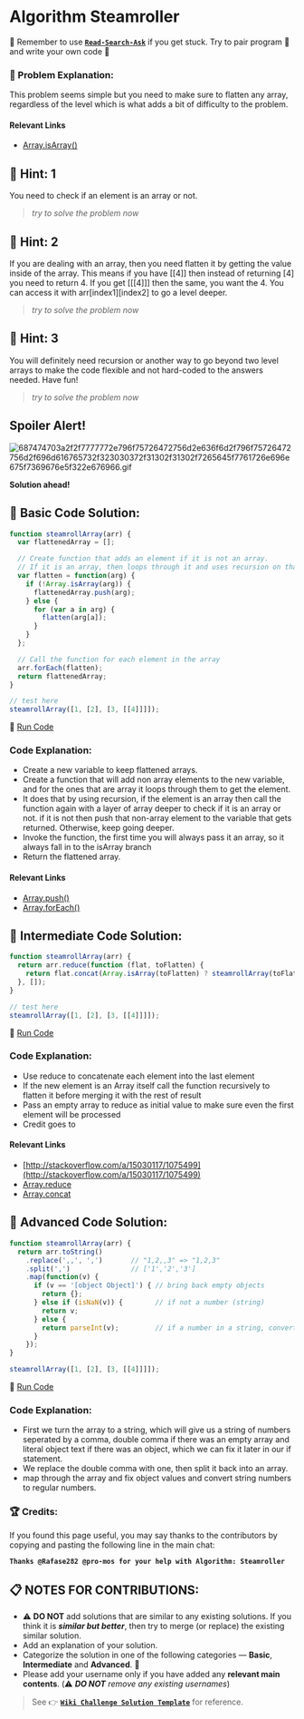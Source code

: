# Algorithm Steamroller

:triangular_flag_on_post: Remember to use [**`Read-Search-Ask`**](FreeCodeCamp-Get-Help) if you get stuck. Try to pair program :busts_in_silhouette: and write your own code :pencil:

### :checkered_flag: Problem Explanation:

This problem seems simple but you need to make sure to flatten any array, regardless of the level which is what adds a bit of difficulty to the problem.

#### Relevant Links

- [Array.isArray()](JS-Array-IsArray)

## :speech_balloon: Hint: 1

You need to check if an element is an array or not.

> _try to solve the problem now_

## :speech_balloon: Hint: 2

If you are dealing with an array, then you need flatten it by getting the value inside of the array. This means if you have [[4]] then instead of returning [4] you need to return 4\. If you get [[[4]]] then the same, you want the 4\. You can access it with arr[index1][index2] to go a level deeper.

> _try to solve the problem now_

## :speech_balloon: Hint: 3

You will definitely need recursion or another way to go beyond two level arrays to make the code flexible and not hard-coded to the answers needed. Have fun!

> _try to solve the problem now_

## Spoiler Alert!

![687474703a2f2f7777772e796f75726472756d2e636f6d2f796f75726472756d2f696d616765732f323030372f31302f31302f7265645f7761726e696e675f7369676e5f322e676966.gif](https://files.gitter.im/FreeCodeCamp/Wiki/nlOm/thumb/687474703a2f2f7777772e796f75726472756d2e636f6d2f796f75726472756d2f696d616765732f323030372f31302f31302f7265645f7761726e696e675f7369676e5f322e676966.gif)

**Solution ahead!**

## :beginner: Basic Code Solution:

```javascript
function steamrollArray(arr) {
  var flattenedArray = [];

  // Create function that adds an element if it is not an array.
  // If it is an array, then loops through it and uses recursion on that array.
  var flatten = function(arg) {
    if (!Array.isArray(arg)) {
      flattenedArray.push(arg);
    } else {
      for (var a in arg) {
        flatten(arg[a]);
      }
    }
  };

  // Call the function for each element in the array
  arr.forEach(flatten);
  return flattenedArray;
}

// test here
steamrollArray([1, [2], [3, [[4]]]]);
```

:rocket: [Run Code](https://repl.it/CLnh/0)

### Code Explanation:

- Create a new variable to keep flattened arrays.
- Create a function that will add non array elements to the new variable, and for the ones that are array it loops through them to get the element.
- It does that by using recursion, if the element is an array then call the function again with a layer of array deeper to check if it is an array or not. if it is not then push that non-array element to the variable that gets returned. Otherwise, keep going deeper.
- Invoke the function, the first time you will always pass it an array, so it always fall in to the isArray branch
- Return the flattened array.

#### Relevant Links

- [Array.push()](JS-Array-Prototype-Push)
- [Array.forEach()](JS-Array-Prototype-ForEach)

## :sunflower: Intermediate Code Solution:

```javascript
function steamrollArray(arr) {
  return arr.reduce(function (flat, toFlatten) {
    return flat.concat(Array.isArray(toFlatten) ? steamrollArray(toFlatten) : toFlatten);
  }, []);
}

// test here
steamrollArray([1, [2], [3, [[4]]]]);
```

:rocket: [Run Code](https://repl.it/CLni/0)

### Code Explanation:

- Use reduce to concatenate each element into the last element
- If the new element is an Array itself call the function recursively to flatten it before merging it with the rest of result
- Pass an empty array to reduce as initial value to make sure even the first element will be processed
- Credit goes to 

#### Relevant Links

- [http://stackoverflow.com/a/15030117/1075499](http://stackoverflow.com/a/15030117/1075499)
- [Array.reduce](JS-Array-Prototype-Reduce)
- [Array.concat](JS-Array-Prototype-Concat)

## :rotating_light: Advanced Code Solution:

```javascript
function steamrollArray(arr) {
  return arr.toString()
    .replace(',,', ',')       // "1,2,,3" => "1,2,3"
    .split(',')               // ['1','2','3']
    .map(function(v) {
      if (v == '[object Object]') { // bring back empty objects
        return {};
      } else if (isNaN(v)) {        // if not a number (string)
        return v;
      } else {
        return parseInt(v);         // if a number in a string, convert it
      }
    });
}

steamrollArray([1, [2], [3, [[4]]]]);
```

:rocket: [Run Code](https://repl.it/CpDy/4)

### Code Explanation:

- First we turn the array to a string, which will give us a string of numbers seperated by a comma, double comma if there was an empty array and literal object text if there was an object, which we can fix it later in our if statement.
- We replace the double comma with one, then split it back into an array.
- map through the array and fix object values and convert string numbers to regular numbers.

### :trophy: Credits:

If you found this page useful, you may say thanks to the contributors by copying and pasting the following line in the main chat:

**`Thanks @Rafase282 @pro-mos for your help with Algorithm: Steamroller`**

## :clipboard: NOTES FOR CONTRIBUTIONS:

- :warning: **DO NOT** add solutions that are similar to any existing solutions. If you think it is **_similar but better_**, then try to merge (or replace) the existing similar solution.
- Add an explanation of your solution.
- Categorize the solution in one of the following categories &mdash; **Basic**, **Intermediate** and **Advanced**. :traffic_light:
- Please add your username only if you have added any **relevant main contents**. (:warning: **_DO NOT_** _remove any existing usernames_)

> See :point_right: [**`Wiki Challenge Solution Template`**](Wiki-Template-Challenge-Solution) for reference.
